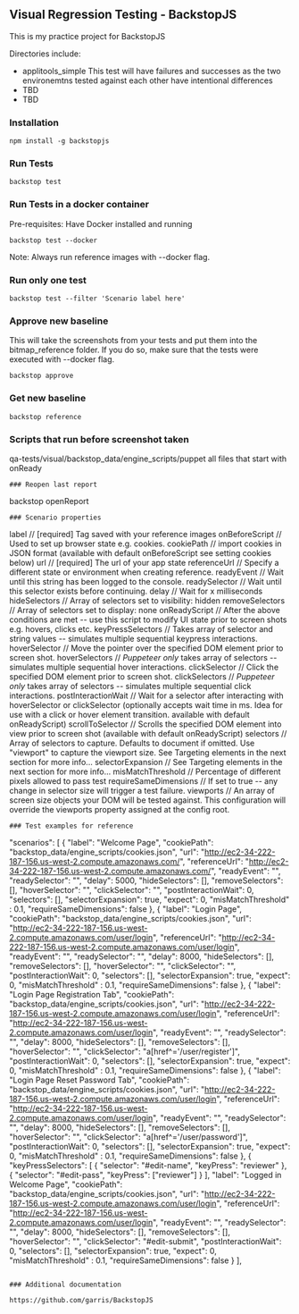 ## Visual Regression Testing - BackstopJS
This is my practice project for BackstopJS

Directories include:
- applitools_simple This test will have failures and successes as the two environemtns tested against each other have intentional differences
- TBD
- TBD

### Installation

```
npm install -g backstopjs
```

### Run Tests

```
backstop test
```

### Run Tests in a docker container
Pre-requisites:
Have Docker installed and running

```
backstop test --docker
```
Note: Always run reference images with --docker flag.

### Run only one test

```
backstop test --filter 'Scenario label here'

```

### Approve new baseline
This will take the screenshots from your tests and put them into the bitmap_reference folder. If you do so, make sure that the tests were executed with --docker flag.

```
backstop approve
```

### Get new baseline

```
backstop reference
```

### Scripts that run before screenshot taken

qa-tests/visual/backstop_data/engine_scripts/puppet
all files that start with onReady
```
### Reopen last report

```
backstop openReport
```
### Scenario properties

```
label                    // [required] Tag saved with your reference images
onBeforeScript           // Used to set up browser state e.g. cookies.
cookiePath               // import cookies in JSON format (available with default onBeforeScript see setting cookies below)
url                      // [required] The url of your app state
referenceUrl             // Specify a different state or environment when creating reference.
readyEvent               // Wait until this string has been logged to the console.
readySelector            // Wait until this selector exists before continuing.
delay                    // Wait for x milliseconds
hideSelectors            // Array of selectors set to visibility: hidden
removeSelectors          // Array of selectors set to display: none
onReadyScript            // After the above conditions are met -- use this script to modify UI state prior to screen shots e.g. hovers, clicks etc.
keyPressSelectors        // Takes array of selector and string values -- simulates multiple sequential keypress interactions.
hoverSelector            // Move the pointer over the specified DOM element prior to screen shot.
hoverSelectors           // *Puppeteer only* takes array of selectors -- simulates multiple sequential hover interactions.
clickSelector            // Click the specified DOM element prior to screen shot.
clickSelectors           // *Puppeteer only* takes array of selectors -- simulates multiple sequential click interactions.
postInteractionWait      // Wait for a selector after interacting with hoverSelector or clickSelector (optionally accepts wait time in ms. Idea for use with a click or hover element transition. available with default onReadyScript)
scrollToSelector         // Scrolls the specified DOM element into view prior to screen shot (available with default onReadyScript)
selectors                // Array of selectors to capture. Defaults to document if omitted. Use "viewport" to capture the viewport size. See Targeting elements in the next section for more info...
selectorExpansion        // See Targeting elements in the next section for more info...
misMatchThreshold        // Percentage of different pixels allowed to pass test
requireSameDimensions    // If set to true -- any change in selector size will trigger a test failure.
viewports                // An array of screen size objects your DOM will be tested against. This configuration will override the viewports property assigned at the config root.
```
### Test examples for reference

```
 "scenarios": [
    {
      "label": "Welcome Page",
      "cookiePath": "backstop_data/engine_scripts/cookies.json",
      "url": "http://ec2-34-222-187-156.us-west-2.compute.amazonaws.com/",
      "referenceUrl": "http://ec2-34-222-187-156.us-west-2.compute.amazonaws.com/",
      "readyEvent": "",
      "readySelector": "",
      "delay": 5000,
      "hideSelectors": [],
      "removeSelectors": [],
      "hoverSelector": "",
      "clickSelector": "",
      "postInteractionWait": 0,
      "selectors": [],
      "selectorExpansion": true,
      "expect": 0,
      "misMatchThreshold" : 0.1,
      "requireSameDimensions": false
    },
    {
      "label": "Login Page",
      "cookiePath": "backstop_data/engine_scripts/cookies.json",
      "url": "http://ec2-34-222-187-156.us-west-2.compute.amazonaws.com/user/login",
      "referenceUrl": "http://ec2-34-222-187-156.us-west-2.compute.amazonaws.com/user/login",
      "readyEvent": "",
      "readySelector": "",
      "delay": 8000,
      "hideSelectors": [],
      "removeSelectors": [],
      "hoverSelector": "",
      "clickSelector": "",
      "postInteractionWait": 0,
      "selectors": [],
      "selectorExpansion": true,
      "expect": 0,
      "misMatchThreshold" : 0.1,
      "requireSameDimensions": false
    },
    {
      "label": "Login Page Registration Tab",
      "cookiePath": "backstop_data/engine_scripts/cookies.json",
      "url": "http://ec2-34-222-187-156.us-west-2.compute.amazonaws.com/user/login",
      "referenceUrl": "http://ec2-34-222-187-156.us-west-2.compute.amazonaws.com/user/login",
      "readyEvent": "",
      "readySelector": "",
      "delay": 8000,
      "hideSelectors": [],
      "removeSelectors": [],
      "hoverSelector": "",
      "clickSelector": "a[href^='/user/register']",
      "postInteractionWait": 0,
      "selectors": [],
      "selectorExpansion": true,
      "expect": 0,
      "misMatchThreshold" : 0.1,
      "requireSameDimensions": false
    },
    {
      "label": "Login Page Reset Password Tab",
      "cookiePath": "backstop_data/engine_scripts/cookies.json",
      "url": "http://ec2-34-222-187-156.us-west-2.compute.amazonaws.com/user/login",
      "referenceUrl": "http://ec2-34-222-187-156.us-west-2.compute.amazonaws.com/user/login",
      "readyEvent": "",
      "readySelector": "",
      "delay": 8000,
      "hideSelectors": [],
      "removeSelectors": [],
      "hoverSelector": "",
      "clickSelector": "a[href^='/user/password']",
      "postInteractionWait": 0,
      "selectors": [],
      "selectorExpansion": true,
      "expect": 0,
      "misMatchThreshold" : 0.1,
      "requireSameDimensions": false
    },
    {
      "keyPressSelectors": [
        {
          "selector": "#edit-name",
          "keyPress": "reviewer"
        },
        {
          "selector": "#edit-pass",
          "keyPress": ["reviewer"]
        }
      ],
      "label": "Logged in Welcome Page",
      "cookiePath": "backstop_data/engine_scripts/cookies.json",
      "url": "http://ec2-34-222-187-156.us-west-2.compute.amazonaws.com/user/login",
      "referenceUrl": "http://ec2-34-222-187-156.us-west-2.compute.amazonaws.com/user/login",
      "readyEvent": "",
      "readySelector": "",
      "delay": 8000,
      "hideSelectors": [],
      "removeSelectors": [],
      "hoverSelector": "",
      "clickSelector": "#edit-submit",
      "postInteractionWait": 0,
      "selectors": [],
      "selectorExpansion": true,
      "expect": 0,
      "misMatchThreshold" : 0.1,
      "requireSameDimensions": false
    }
  ],
```

### Additional documentation

https://github.com/garris/BackstopJS